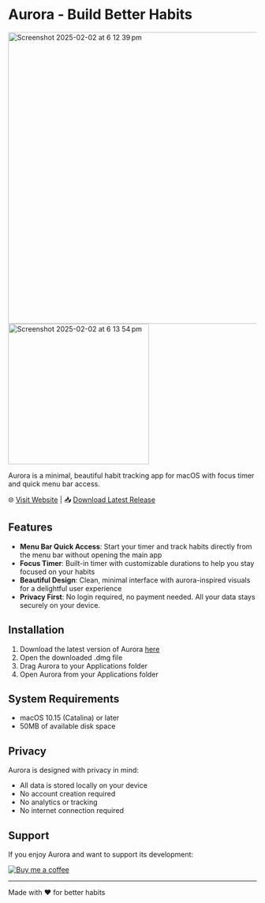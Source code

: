 # Aurora - Build Better Habits
<img width="591" alt="Screenshot 2025-02-02 at 6 12 39 pm" src="https://github.com/user-attachments/assets/7d19f42e-f77b-4f42-a5fc-36335cf57fa2" />
<img width="285" alt="Screenshot 2025-02-02 at 6 13 54 pm" src="https://github.com/user-attachments/assets/ce509aa1-d715-4105-91c0-cde504b377a0" />

Aurora is a minimal, beautiful habit tracking app for macOS with focus timer and quick menu bar access.

🌐 [Visit Website](https://aurora-habits.com) | 📥 [Download Latest Release](https://github.com/xoxkoo/aurora/releases/latest/download/Aurora.dmg)

## Features

- **Menu Bar Quick Access**: Start your timer and track habits directly from the menu bar without opening the main app
- **Focus Timer**: Built-in timer with customizable durations to help you stay focused on your habits
- **Beautiful Design**: Clean, minimal interface with aurora-inspired visuals for a delightful user experience
- **Privacy First**: No login required, no payment needed. All your data stays securely on your device.

## Installation

1. Download the latest version of Aurora [here](https://github.com/xoxkoo/aurora/releases/latest/download/Aurora.dmg)
2. Open the downloaded .dmg file
3. Drag Aurora to your Applications folder
4. Open Aurora from your Applications folder

## System Requirements

- macOS 10.15 (Catalina) or later
- 50MB of available disk space

## Privacy

Aurora is designed with privacy in mind:
- All data is stored locally on your device
- No account creation required
- No analytics or tracking
- No internet connection required

## Support

If you enjoy Aurora and want to support its development:

[![Buy me a coffee](https://img.shields.io/badge/Buy_Me_A_Coffee-FFDD00?style=for-the-badge&logo=buy-me-a-coffee&logoColor=black)](https://www.buymeacoffee.com/aurora)

---

Made with ♥️ for better habits
